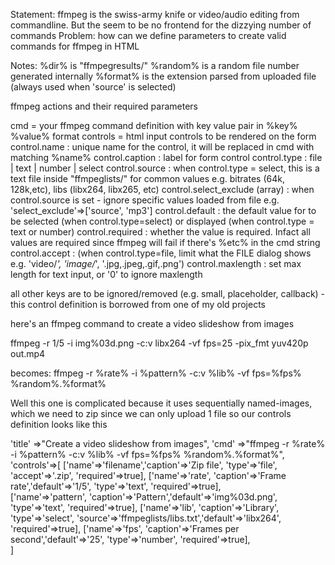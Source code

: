  Statement: ffmpeg is the swiss-army knife or video/audio editing from commandline. But the seem to be no frontend for the dizzying number of commands
 Problem: how can we define parameters to create valid commands for ffmpeg in HTML
 
 Notes:
 %dir% is "ffmpegresults/" 
 %random% is a random file number generated internally
 %format% is the extension parsed from uploaded file (always used when 'source' is selected) 
 
 ffmpeg actions and their required parameters
 
 cmd      = your ffmpeg command definition with key value pair in %key% %value% format
 controls = html input controls to be rendered on the form
            control.name : unique name for the control, it will be replaced in cmd with matching %name%
            control.caption : label for form control
            control.type : file | text | number | select 
            control.source : when control.type = select, this is a text file inside "ffmpeglists/" for common values e.g. bitrates (64k, 128k,etc), libs (libx264, libx265, etc)
              control.select_exclude (array) : when control.source is set - ignore specific values loaded from file e.g. 'select_exclude'=>['source', 'mp3']
              control.default : the default value for to be selected (when control.type=select) or displayed (when control.type = text or number)
              control.required : whether the value is required. Infact all values are required since ffmpeg will fail if there's %etc% in the cmd string
              control.accept : (when control.type=file, limit what the FILE dialog shows e.g. 'video/*', 'image/*', '.jpg,.jpeg,.gif,.png')
              control.maxlength : set max length for text input, or '0' to ignore maxlength
              
 all other keys are to be ignored/removed (e.g. small, placeholder, callback) - this control definition is borrowed from one of my old projects
 
 here's an ffmpeg command to create a video slideshow from images
 
 ffmpeg -r 1/5 -i img%03d.png -c:v libx264 -vf fps=25 -pix_fmt yuv420p out.mp4
 
 becomes:
 ffmpeg -r %rate% -i %pattern% -c:v %lib% -vf fps=%fps% %random%.%format%
 
 Well this one is complicated because it uses sequentially named-images, which we need to zip since we can only upload 1 file
 so our controls definition looks like this
 
 'title'   =>"Create a video slideshow from images",
   'cmd'     =>"ffmpeg -r %rate% -i %pattern% -c:v %lib% -vf fps=%fps% %random%.%format%",
 'controls'=>[
                ['name'=>'filename','caption'=>'Zip file', 'type'=>'file', 'accept'=>'.zip', 'required'=>true],
 				  ['name'=>'rate',     'caption'=>'Frame rate','default'=>'1/5', 'type'=>'text', 'required'=>true], 	 
 				  ['name'=>'pattern', 'caption'=>'Pattern','default'=>'img%03d.png', 'type'=>'text', 'required'=>true],
 				  ['name'=>'lib',     'caption'=>'Library', 'type'=>'select', 'source'=>'ffmpeglists/libs.txt','default'=>'libx264', 'required'=>true], 
 				  ['name'=>'fps',     'caption'=>'Frames per second','default'=>'25', 'type'=>'number', 'required'=>true], 				  
             ]
